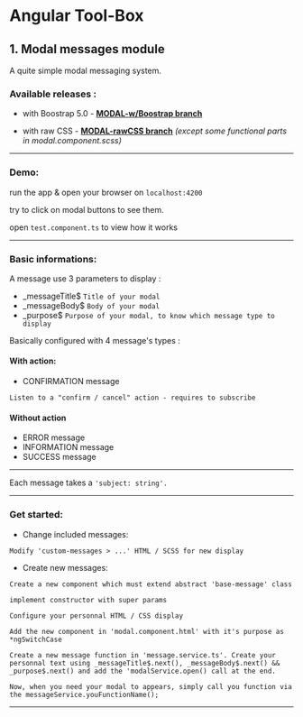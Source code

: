 # Angular Tool-Box

## 1. Modal messages module

A quite simple modal messaging system.

### Available releases : 

- with Boostrap 5.0 - [**MODAL-w/Boostrap branch**](https://github.com/LaurentLoi/Tool-Box/tree/MODAL-w/Bootstrap5)

- with raw CSS - [**MODAL-rawCSS branch**](https://github.com/LaurentLoi/Tool-Box/tree/MODAL-rawCSS)
*(except some functional parts in modal.component.scss)*

---
### Demo:

run the app & open your browser on `localhost:4200`

try to click on modal buttons to see them.

open `test.component.ts` to view how it works

---

### Basic informations:

A message use 3 parameters to display :
- _messageTitle$ `Title of your modal`
- _messageBody$ `Body of your modal`
- _purpose$ `Purpose of your modal, to know which message type to display`

Basically configured with 4 message's types :
#### With action: 
- CONFIRMATION message 

`Listen to a "confirm / cancel" action - requires to subscribe`

#### Without action
- ERROR message
- INFORMATION message
- SUCCESS message
---
Each message takes a `'subject: string'.`

---
### Get started:  
- Change included messages: 

`Modify 'custom-messages > ...' HTML / SCSS for new display`

- Create new messages: 

`Create a new component which must extend abstract 'base-message' class`

`implement constructor with super params`

`Configure your personnal HTML / CSS display`

`Add the new component in 'modal.component.html' with it's purpose as *ngSwitchCase`

`Create a new message function in 'message.service.ts'. Create your personnal text using _messageTitle$.next(), _messageBody$.next() && _purpose$.next() and add the 'modalService.open() call at the end.`

`Now, when you need your modal to appears, simply call you function via the messageService.youFunctionName();`

---
